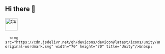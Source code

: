 ## Hi there 👋
<img src="https://cdn.jsdelivr.net/gh/devicons/devicon@latest/icons/csharp/csharp-original.svg"  width="40" height="40" title="C#"/>&nbsp;

      <img src="https://cdn.jsdelivr.net/gh/devicons/devicon@latest/icons/unity/unity-original-wordmark.svg" width="70" height="70" title="Unity"/>&nbsp;
       
          
<!--
**semtool/semtool** is a ✨ _special_ ✨ repository because its `README.md` (this file) appears on your GitHub profile.

Here are some ideas to get you started:

- 🔭 I’m currently working on ...
- 🌱 I’m currently learning ...
- 👯 I’m looking to collaborate on ...
- 🤔 I’m looking for help with ...
- 💬 Ask me about ...
- 📫 How to reach me: ...
- 😄 Pronouns: ...
- ⚡ Fun fact: ...
-->



          
